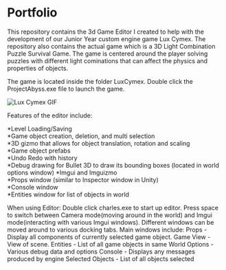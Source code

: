 # Portfolio

This repository contains the 3d Game Editor I created to help with the development of our 
Junior Year custom engine game Lux Cymex.
The repository also contains the actual game which is a 3D Light Combination Puzzle Survival Game.
The game is centered around the player solving puzzles with different light cominations that can affect the
physics and properties of objects.

The game is located inside the folder LuxCymex. Double click the ProjectAbyss.exe file to launch the game.

![Lux Cymex GIF](game/demonstration.gif)


Features of the editor include:
  
  *Level Loading/Saving  
  *Game object creation, deletion, and multi selection  
  *3D gizmo that allows for object translation, rotation and scaling  
  *Game object prefabs  
  *Undo Redo with history  
  *Debug drawing for Bullet 3D to draw its bounding boxes (located in world options window)
  *Imgui and Imguizmo  
  *Props window (similar to Inspector window in Unity)  
  *Console window  
  *Entities window for list of objects in world  

When using Editor:
  Double click charles.exe to start up editor.
  Press space to switch between Camera mode(moving around in the world) and Imgui mode(interacting with various
  Imgui windows).
  Different windows can be moved around to various docking tabs.
  Main windows include:
      Props - Display all components of currently selected game object.
      Game View - View of scene.
      Entities - List of all game objects in same
      World Options - Various debug data and options
      Console - Displays any messages produced by engine
      Selected Objects - List of all objects selected
